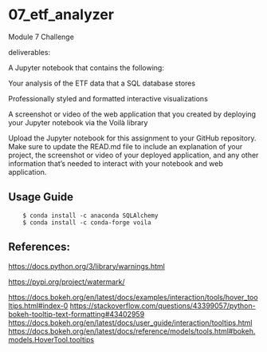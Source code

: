 # 07_etf_analyzer
Module 7 Challenge


deliverables:

A Jupyter notebook that contains the following:

Your analysis of the ETF data that a SQL database stores

Professionally styled and formatted interactive visualizations

A screenshot or video of the web application that you created by deploying your Jupyter notebook via the Voilà library

Upload the Jupyter notebook for this assignment to your GitHub repository. Make sure to update the READ.md file to include an explanation of your project, the screenshot or video of your deployed application, and any other information that’s needed to interact with your notebook and web application.



## Usage Guide




        $ conda install -c anaconda SQLAlchemy
        $ conda install -c conda-forge voila        









## References:

https://docs.python.org/3/library/warnings.html

https://pypi.org/project/watermark/

https://docs.bokeh.org/en/latest/docs/examples/interaction/tools/hover_tooltips.html#index-0
https://stackoverflow.com/questions/43399057/python-bokeh-tooltip-text-formatting#43402959
https://docs.bokeh.org/en/latest/docs/user_guide/interaction/tooltips.html
https://docs.bokeh.org/en/latest/docs/reference/models/tools.html#bokeh.models.HoverTool.tooltips
